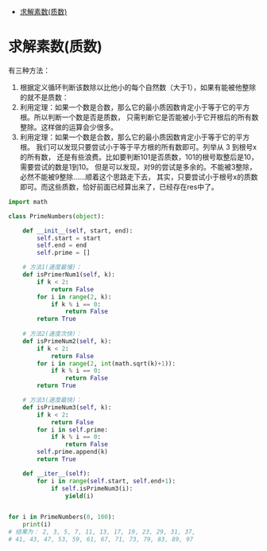 * [求解素数(质数)](#求解素数质数)

# 求解素数(质数)

有三种方法：

1. 根据定义循环判断该数除以比他小的每个自然数（大于1），如果有能被他整除的就不是质数：
2. 利用定理：如果一个数是合数，那么它的最小质因数肯定小于等于它的平方根。所以判断一个数是否是质数，
只需判断它是否能被小于它开根后的所有数整除。这样做的运算会少很多。
3. 利用定理：如果一个数是合数，那么它的最小质因数肯定小于等于它的平方根。
我们可以发现只要尝试小于等于平方根的所有数即可。列举从 3 到根号x的所有数，
还是有些浪费。比如要判断101是否质数，101的根号取整后是10，需要尝试的数是1到10。
但是可以发现，对9的尝试是多余的。不能被3整除，必然不能被9整除……顺着这个思路走下去，
其实，只要尝试小于根号x的质数即可。而这些质数，恰好前面已经算出来了，已经存在res中了。

```python
import math

class PrimeNumbers(object):

    def __init__(self, start, end):
        self.start = start
        self.end = end
        self.prime = []

    # 方法1(速度最慢)：
    def isPrimerNum1(self, k):
        if k < 2:
            return False
        for i in range(2, k):
            if k % i == 0:
                return False
        return True
    
    # 方法2(速度次快)：
    def isPrimeNum2(self, k):
        if k < 2:
            return False
        for i in range(2, int(math.sqrt(k)+1)):
            if k % i == 0:
                return False
        return True

    # 方法3(速度最快)：
    def isPrimeNum3(self, k):
        if k < 2:
            return False
        for i in self.prime:
            if k % i == 0:
                return False
        self.prime.append(k)
        return True

    def __iter__(self):
        for i in range(self.start, self.end+1):
            if self.isPrimeNum3(i):
                yield(i)


for i in PrimeNumbers(0, 100):
	print(i)
# 结果为： 2, 3, 5, 7, 11, 13, 17, 19, 23, 29, 31, 37, 
# 41, 43, 47, 53, 59, 61, 67, 71, 73, 79, 83, 89, 97
```

